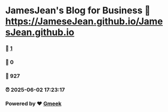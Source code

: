 # JamesJean's Blog for Business :link: https://JameseJean.github.io/JamesJean.github.io 
### :page_facing_up: [1](https://JameseJean.github.io/JamesJean.github.io/tag.html) 
### :speech_balloon: 0 
### :hibiscus: 927 
### :alarm_clock: 2025-06-02 17:23:17 
### Powered by :heart: [Gmeek](https://github.com/Meekdai/Gmeek)
